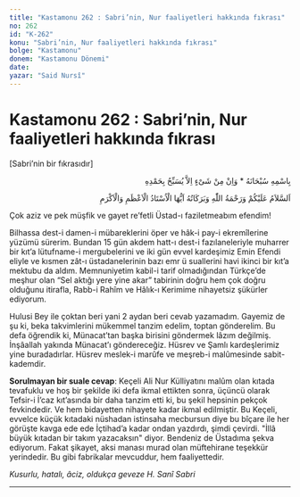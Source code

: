 ```yaml
---
title: "Kastamonu 262 : Sabri’nin, Nur faaliyetleri hakkında fıkrası"
no: 262
id: "K-262"
konu: "Sabri’nin, Nur faaliyetleri hakkında fıkrası"
bolge: "Kastamonu"
donem: "Kastamonu Dönemi"
date: 
yazar: "Said Nursî"
---
```


# Kastamonu 262 : Sabri’nin, Nur faaliyetleri hakkında fıkrası

<p class="takdim">[Sabri’nin bir fıkrasıdır]</p>

<p class="arabic" dir="rtl" title="Meal: “Subhân Allah’ın adıyla” * “Hiçbir şey yoktur ki O'nu hamd ile tesbih etmesin” [İsrâ 17:44]">بِاسْمِهِ سُبْحَانَهُ * وَاِنْ مِنْ شَىْءٍ اِلاَّ يُسَبِّحُ بِحَمْدِهِ</p>

<p class="arabic" dir="rtl" title="Meal: “Ey Üstad-ı A'zam ve Ekrem, Allah'ın selâmı, rahmeti ve bereketleri, üzerinize olsun.”">اَلسَّلاَمُ عَلَيْكُمْ وَرَحْمَةُ اللّٰهِ وَبَرَكَاتُهُ اَيُّهَا الْاُسْتَادُ الْاَعْظَمِ وَالْاَكْرَمِ</p>

Çok aziz ve pek müşfik ve gayet re’fetli Üstad-ı faziletmeabım efendim!

Bilhassa dest-i damen-i mübareklerini öper ve hâk-i pay-i ekremîlerine yüzümü sürerim. Bundan 15 gün akdem hatt-ı dest-i fazılaneleriyle muharrer bir kıt’a lütufname-i mergubelerini ve iki gün evvel kardeşimiz Emin Efendi eliyle ve kısmen zât-ı üstadanelerinin bazı emr ü suallerini havi ikinci bir kıt’a mektubu da aldım. Memnuniyetim kabil-i tarif olmadığından Türkçe’de meşhur olan “Sel aktığı yere yine akar” tabirinin doğru hem çok doğru olduğunu itirafla, Rabb-i Rahîm ve Hâlık-ı Kerimime nihayetsiz şükürler ediyorum.

Hulusi Bey ile çoktan beri yani 2 aydan beri cevab yazamadım. Gayemiz de şu ki, beka takvimlerini mükemmel tanzim edelim, toptan gönderelim. Bu defa öğrendik ki, Münacat’tan başka birisini göndermek lâzım değilmiş. İnşâallah yakında Münacat’ı göndereceğiz. Hüsrev ve Şamlı kardeşlerimiz yine buradadırlar. Hüsrev meslek-i marûfe ve meşreb-i malûmesinde sabit-kademdir.

**Sorulmayan bir suale cevap**: Keçeli Ali Nur Külliyatını malûm olan kıtada tevafuklu ve hoş bir şekilde iki defa ikmal ettikten sonra, üçüncü olarak Tefsir-i İ’caz kıt’asında bir daha tanzim etti ki, bu şekil hepsinin pekçok fevkindedir. Ve hem bidayetten nihayete kadar ikmal edilmiştir. Bu Keçeli, evvelce küçük kıtadaki nüshadan istinsaha mecbursun diye bu bîçare ile her görüşte kavga ede ede İçtihad’a kadar ondan yazdırdı, şimdi çevirdi. "İllâ büyük kıtadan bir takım yazacaksın" diyor. Bendeniz de Üstadıma şekva ediyorum. Fakat şikayet, aksi manası murad olan müftehirane teşekkür yerindedir. Bu gibi fabrikalar mevcuddur, hem faaliyettedir.

*Kusurlu, hatalı, âciz, oldukça geveze*
*H. Sanî Sabri*

***
